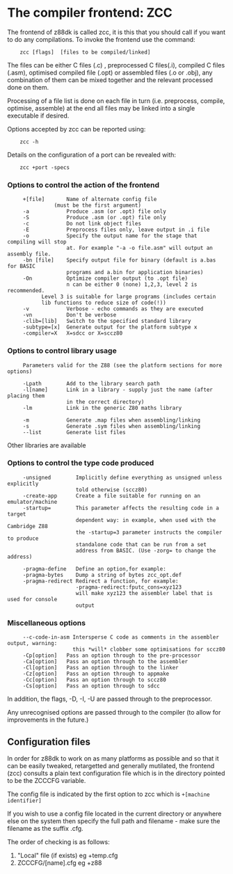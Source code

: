 # The compiler frontend: ZCC

The frontend of z88dk is called zcc, it is this that you should call if you want to do any compilations. To invoke the frontend use the command:

        zcc [flags]  [files to be compiled/linked]

The files can be either C files (.c) , preprocessed C files(.i), compiled C files (.asm), optimised compiled file (.opt) or assembled files (.o or .obj), any combination of them can be mixed together and the relevant processed done on them.

Processing of a file list is done on each file in turn (i.e. preprocess, compile, optimise, assemble) at the end all files may be linked into a single executable if desired.

Options accepted by zcc can be reported using:

        zcc -h

Details on the configuration of a port can be revealed with:

        zcc +port -specs

### Options to control the action of the frontend

```
     +[file]       Name of alternate config file 
     		   (must be the first argument)
     -a            Produce .asm (or .opt) file only
     -S            Produce .asm (or .opt) file only
     -c            Do not link object files
     -E            Preprocess files only, leave output in .i file
     -o            Specify the output name for the stage that compiling will stop
                   at. For example "-a -o file.asm" will output an assembly file.
     -bn [file]    Specify output file for binary (default is a.bas for BASIC
                   programs and a.bin for application binaries)
     -On           Optimize compiler output (to .opt file)
                   n can be either 0 (none) 1,2,3, level 2 is recommended.
		   Level 3 is suitable for large programs (includes certain
		   lib functions to reduce size of code(!))
     -v            Verbose - echo commands as they are executed
     -vn           Don't be verbose
     -clib=[lib]   Switch to the specified standard library
     -subtype=[x]  Generate output for the platform subtype x
     -compiler=X   X=sdcc or X=sccz80
```


### Options to control library usage

```
     Parameters valid for the Z88 (see the platform sections for more options)

     -Lpath        Add to the library search path
     -l[name]      Link in a library - supply just the name (after placing them
                   in the correct directory)
     -lm           Link in the generic Z80 maths library

     -m            Generate .map files when assembling/linking
     -s            Generate .sym files when assembling/linking
     --list        Generate list files
```

Other libraries are available

### Options to control the type code produced

```
     -unsigned        Implicitly define everything as unsigned unless explicitly
                      told otherwise (sccz80)
     -create-app      Create a file suitable for running on an emulator/machine
     -startup=        This parameter affects the resulting code in a target
                      dependent way: in example, when used with the Cambridge Z88
                      the -startup=3 parameter instructs the compiler to produce 
                      standalone code that can be run from a set
                      address from BASIC. (Use -zorg= to change the address)

     -pragma-define   Define an option,for example:
     -pragma-bytes    Dump a string of bytes zcc_opt.def
     -pragma-redirect Redirect a function, for example:
                      -pragma-redirect:fputc_cons=xyz123
                      will make xyz123 the assembler label that is used for console 
                      output
```

### Miscellaneous options

```
     --c-code-in-asm Intersperse C code as comments in the assembler output, warning:
                     this *will* clobber some optimisations for sccz80
     -Cp[option]   Pass an option through to the pre-processor
     -Ca[option]   Pass an option through to the assembler
     -Cl[option]   Pass an option through to the linker
     -Cz[option]   Pass an option through to appmake
     -Cc[option]   Pass an option through to sccz80
     -Cs[option]   Pass an option through to sdcc
```


In addition, the flags, -D, -I, -U are passed through to the preprocessor.

Any unrecognised options are passed through to the compiler (to allow for improvements in the future.)




## Configuration files

In order for z88dk to work on as many platforms as possible and so that it can be easily tweaked, retargetted and generally mutilated, the frontend (zcc) consults a plain text configuration file which is in the directory pointed to be the ZCCCFG variable.

The config file is indicated by the first option to zcc which is `+[machine identifier]`

If you wish to use a config file located in the current directory or anywhere else on the system then specify the full path and filename - make sure the filename as the suffix .cfg.

The order of checking is as follows:

 1.  "Local" file (if exists) eg +temp.cfg 
 2.  ZCCCFG/[name].cfg eg +z88 

